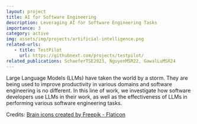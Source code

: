 ```yaml
---
layout: project
title: AI for Software Engineering
description: Leveraging AI for Software Engineering Tasks
importance: 3
category: active
img: assets/img/projects/artificial-intelligence.png
related-urls:
   - title: TestPilot
     url: https://githubnext.com/projects/testpilot/
related_publications: SchaeferTSE2023, NguyenMSR22, GawalLuMSR24
---
```


Large Language Models (LLMs) have taken the world by a storm. They are being used to improve productivity in various domains and software engineering is no different. In this line of work, we investigate how software developers use LLMs in their work, as well as the effectiveness of LLMs in performing various software engineering tasks.

Credits: <a href="https://www.flaticon.com/free-icons/brain" title="brain icons">Brain icons created by Freepik - Flaticon</a>